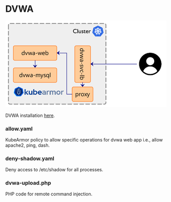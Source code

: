 # DVWA

![DVWA k8s](dvwa.png "DVWA K8s deployment with kubearmor")

DVWA installation [here](https://github.com/cytopia/docker-dvwa#kubernetes).

### allow.yaml

KubeArmor policy to allow specific operations for dvwa web app i.e., allow apache2, ping, dash.

### deny-shadow.yaml

Deny access to /etc/shadow for all processes.

### dvwa-upload.php

PHP code for remote command injection.
